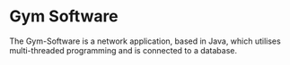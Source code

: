 # Gym Software
The Gym-Software is a network application, based in Java, which utilises multi-threaded programming and is connected to a database.
